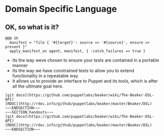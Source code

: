 <!SLIDE>
# Domain Specific Language #
## OK, so what is it? ##

    @@@ Sh
      manifest = "file { '#{target}': source => '#{source}', ensure => present }"
      apply_manifest_on agent, manifest, { :catch_failures => true }

* Its the way weve chosen to ensure your tests are contained in a portable manner
* Its the way we have constrained tests to allow you to extend functionality in a repeatable way
* It allows us to provide an interface to Puppet and its tools, which is after all the ultimate goal here. 

~~~SECTION:notes~~~
[git doco](https://github.com/puppetlabs/beaker/wiki/The-Beaker-DSL-API)
[RDOC](http://rdoc.info/github/puppetlabs/beaker/master/Beaker/DSL)
~~~ENDSECTION~~~
~~~SECTION:handouts~~~
[git doco](https://github.com/puppetlabs/beaker/wiki/The-Beaker-DSL-API)
[RDOC](http://rdoc.info/github/puppetlabs/beaker/master/Beaker/DSL)
~~~ENDSECTION~~~

